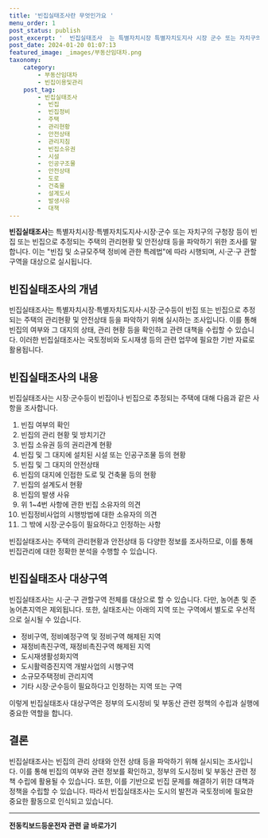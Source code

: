 ```yaml
---
title: '빈집실태조사란 무엇인가요 '
menu_order: 1
post_status: publish
post_excerpt: '  빈집실태조사  는 특별자치시장 특별자치도지사 시장 군수 또는 자치구의 구청장 등이 빈집 또는 빈집으로 추정되는 주택의 관리현황 및 안전상태 등을 파악하기 위한 조사를 말합니다. 이는  빈집 및 소규모주택 정비에 관한 특례법 에 따라 시행되며, 시 군 구 관할구역을 대상으로 실시됩니다.'
post_date: 2024-01-20 01:07:13
featured_image: _images/부동산임대차.png
taxonomy:
    category:
        - 부동산임대차
        - 빈집이용및관리
    post_tag:
        - 빈집실태조사
        -  빈집
        -  빈집정비
        -  주택
        -  관리현황
        -  안전상태
        -  관리지침
        -  빈집소유권
        -  시설
        -  인공구조물
        -  안전상태
        -  도로
        -  건축물
        -  설계도서
        -  발생사유
        -  대책
---
```


**빈집실태조사**는 특별자치시장·특별자치도지사·시장·군수 또는 자치구의 구청장 등이 빈집 또는 빈집으로 추정되는 주택의 관리현황 및 안전상태 등을 파악하기 위한 조사를 말합니다. 이는 "빈집 및 소규모주택 정비에 관한 특례법"에 따라 시행되며, 시·군·구 관할구역을 대상으로 실시됩니다.

## 빈집실태조사의 개념
빈집실태조사는 특별자치시장·특별자치도지사·시장·군수등이 빈집 또는 빈집으로 추정되는 주택의 관리현황 및 안전상태 등을 파악하기 위해 실시하는 조사입니다. 이를 통해 빈집의 여부와 그 대지의 상태, 관리 현황 등을 확인하고 관련 대책을 수립할 수 있습니다. 이러한 빈집실태조사는 국토정비와 도시재생 등의 관련 업무에 필요한 기반 자료로 활용됩니다.

## 빈집실태조사의 내용
빈집실태조사는 시장·군수등이 빈집이나 빈집으로 추정되는 주택에 대해 다음과 같은 사항을 조사합니다.
1. 빈집 여부의 확인
2. 빈집의 관리 현황 및 방치기간
3. 빈집 소유권 등의 권리관계 현황
4. 빈집 및 그 대지에 설치된 시설 또는 인공구조물 등의 현황
5. 빈집 및 그 대지의 안전상태
6. 빈집의 대지에 인접한 도로 및 건축물 등의 현황
7. 빈집의 설계도서 현황
8. 빈집의 발생 사유
9. 위 1~4번 사항에 관한 빈집 소유자의 의견
10. 빈집정비사업의 시행방법에 대한 소유자의 의견
11. 그 밖에 시장·군수등이 필요하다고 인정하는 사항

빈집실태조사는 주택의 관리현황과 안전상태 등 다양한 정보를 조사하므로, 이를 통해 빈집관리에 대한 정확한 분석을 수행할 수 있습니다.

## 빈집실태조사 대상구역
빈집실태조사는 시·군·구 관할구역 전체를 대상으로 할 수 있습니다. 다만, 농어촌 및 준농어촌지역은 제외됩니다. 또한, 실태조사는 아래의 지역 또는 구역에서 별도로 우선적으로 실시될 수 있습니다.
- 정비구역, 정비예정구역 및 정비구역 해제된 지역
- 재정비촉진구역, 재정비촉진구역 해제된 지역
- 도시재생활성화지역
- 도시활력증진지역 개발사업의 시행구역
- 소규모주택정비 관리지역
- 기타 시장·군수등이 필요하다고 인정하는 지역 또는 구역

이렇게 빈집실태조사 대상구역은 정부의 도시정비 및 부동산 관련 정책의 수립과 실행에 중요한 역할을 합니다.

## 결론
빈집실태조사는 빈집의 관리 상태와 안전 상태 등을 파악하기 위해 실시되는 조사입니다. 이를 통해 빈집의 여부와 관련 정보를 확인하고, 정부의 도시정비 및 부동산 관련 정책 수립에 활용될 수 있습니다. 또한, 이를 기반으로 빈집 문제를 해결하기 위한 대책과 정책을 수립할 수 있습니다. 따라서 빈집실태조사는 도시의 발전과 국토정비에 필요한 중요한 활동으로 인식되고 있습니다.
<!-- wp:separator -->
<hr class="wp-block-separator has-alpha-channel-opacity"/>
<!-- /wp:separator -->

<!-- wp:group {"backgroundColor":"base","layout":{"type":"constrained"}} -->
<div class="wp-block-group has-base-background-color has-background"><!-- wp:paragraph {"align":"center","fontSize":"medium"} -->
<p class="has-text-align-center has-large-font-size"><strong>전동킥보드등운전자 관련 글 바로가기</strong></p>
<!-- /wp:paragraph -->


<!-- wp:latest-posts
{"categories":[{"id":1824,"count":19,"description":"","link":"https://uknowlaw.com/category/%ec%a0%84%eb%8f%99%ed%82%a5%eb%b3%b4%eb%93%9c%eb%93%b1%ec%9a%b4%ec%a0%84%ec%9e%90/","name":"전동킥보드등운전자","slug":"전동킥보드등운전자","taxonomy":"category","parent":0,"meta":[],"_links":{"self":[{"href":"https://uknowlaw.com/wp-json/wp/v2/categories/1824"}],"collection":[{"href":"https://uknowlaw.com/wp-json/wp/v2/categories"}],"about":[{"href":"https://uknowlaw.com/wp-json/wp/v2/taxonomies/category"}],"wp:post_type":[{"href":"https://uknowlaw.com/wp-json/wp/v2/posts?categories=1824"}],"curies":[{"name":"wp","href":"https://api.w.org/{rel}","templated":true}]}}],"postsToShow":100,"excerptLength":28,"postLayout":"grid","columns":2,"featuredImageAlign":"left","featuredImageSizeSlug":"large","fontSize":"small"} /--></div>
<!-- /wp:group -->